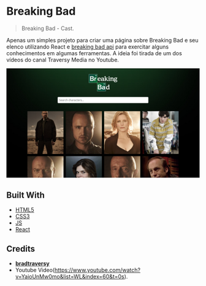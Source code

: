 # Breaking Bad
> Breaking Bad - Cast.

Apenas um simples projeto para criar uma página sobre Breaking Bad e seu elenco utilizando React e [breaking bad api](https://breakingbadapi.com/documentation) para exercitar alguns conhecimentos em algumas ferramentas. A ideia foi tirada de um dos vídeos do canal Traversy Media no Youtube.

![](demo.png)


## Built With

* [HTML5]()
* [CSS3]()
* [JS]()
* [React]()


## Credits

* **[bradtraversy](https://github.com/bradtraversy/breaking-bad-cast)** 
* Youtube Video(https://www.youtube.com/watch?v=YaioUnMw0mo&list=WL&index=60&t=0s).
